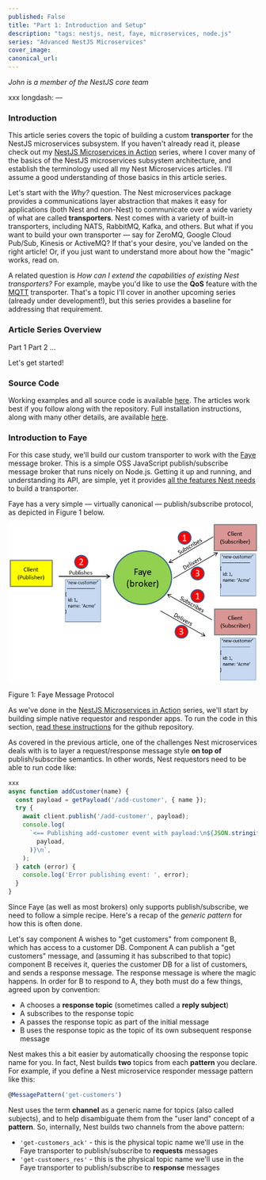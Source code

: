 ```yaml
---
published: False
title: "Part 1: Introduction and Setup"
description: "tags: nestjs, nest, faye, microservices, node.js"
series: "Advanced NestJS Microservices"
cover_image:
canonical_url:
---
```


*John is a member of the NestJS core team*

xxx longdash:
&#8212;

### Introduction

This article series covers the topic of building a custom **transporter** for the NestJS microservices subsystem. If you haven't already read it, please check out my [NestJS Microservices in Action](https://dev.to/nestjs/integrate-nestjs-with-external-services-using-microservice-transporters-part-1-p3) series, where I cover many of the basics of the NestJS microservices subsystem architecture, and establish the terminology used all my Nest Microservices articles.  I'll assume a good understanding of those basics in this article series.

Let's start with the *Why?* question.  The Nest microservices package provides a communications layer abstraction that makes it easy for applications (both Nest and non-Nest) to communicate over a wide variety of what are called **transporters**.  Nest comes with a variety of built-in transporters, including NATS, RabbitMQ, Kafka, and others. But what if you want to build your own transporter &#8212; say for ZeroMQ, Google Cloud Pub/Sub, Kinesis or ActiveMQ? If that's your desire, you've landed on the right article!  Or, if you just want to understand more about how the "magic" works, read on.

A related question is *How can I extend the capabilities of existing Nest transporters?*  For example, maybe you'd like to use the **QoS** feature with the [MQTT]() transporter.  That's a topic I'll cover in another upcoming series (already under development!), but this series provides a baseline for addressing that requirement.

### Article Series Overview

Part 1
Part 2
...

Let's get started!

### Source Code

Working examples and all source code is available [here](https://github.com/johnbiundo/xxx). The articles work best if you follow along with the repository.  Full installation instructions, along with many other details, are available [here](https://github.com/johnbiundo/#xxx).

### Introduction to Faye

For this case study, we'll build our custom transporter to work with the [Faye](https://faye.jcoglan.com/) message broker.  This is a simple OSS JavaScript publish/subscribe message broker that runs nicely on Node.js.  Getting it up and running, and understanding its API, are simple, yet it provides [all the features Nest needs](https://dev.to/nestjs/integrate-nestjs-with-external-services-using-microservice-transporters-part-1-p3#broker-message-protocol) to build a transporter.

Faye has a very simple &#8212; virtually canonical &#8212; publish/subscribe protocol, as depicted in Figure 1 below.


![Faye Message Protocol](./assets/faye-protocol.png 'Faye Message Protocol')
<figcaption><a name="figure1"></a>Figure 1: Faye Message Protocol</figcaption>

As we've done in the [NestJS Microservices in Action](https://dev.to/nestjs/integrate-nestjs-with-external-services-using-microservice-transporters-part-1-p3) series, we'll start by building simple native requestor and responder apps.  To run the code in this section, [read these instructions]() for the github repository.

As covered in the previous article, one of the challenges Nest microservices deals with is to layer a request/response message style **on top of** publish/subscribe semantics.  In other words, Nest requestors need to be able to run code like:

```ts
xxx
async function addCustomer(name) {
  const payload = getPayload('/add-customer', { name });
  try {
    await client.publish('/add-customer', payload);
    console.log(
      `<== Publishing add-customer event with payload:\n${JSON.stringify(
        payload,
      )}\n`,
    );
  } catch (error) {
    console.log('Error publishing event: ', error);
  }
}
```

Since Faye (as well as most brokers) only supports publish/subscribe, we need to follow a simple recipe.  Here's a recap of the *generic pattern* for how this is often done.

Let's say component A wishes to "get customers" from component B, which has access to a customer DB. Component A can publish a "get customers" message, and (assuming it has subscribed to that topic) component B receives it, queries the customer DB for a list of customers, and sends a response message. The response message is where the magic happens. In order for B to respond to A, they both must do a few things, agreed upon by convention:

- A chooses a **response topic** (sometimes called a **reply subject**)
- A subscribes to the response topic
- A passes the response topic as part of the initial message
- B uses the response topic as the topic of its own subsequent response message

Nest makes this a bit easier by automatically choosing the response topic name for you. In fact, Nest builds **two** topics from each **pattern** you declare.  For example, if you define a Nest microservice responder message pattern like this:

```ts
@MessagePattern('get-customers')
```

Nest uses the term **channel** as a generic name for topics (also called subjects), and to help disambiguate them from the "user land" concept of a **pattern**.  So, internally, Nest builds two channels from the above pattern:

* `'get-customers_ack'` - this is the physical topic name we'll use in the Faye transporter to publish/subscribe to **requests** messages
* `'get-customers_res'` - this is the physical topic name we'll use in the Faye transporter to publish/subscribe to **response** messages

